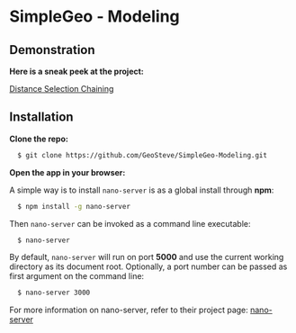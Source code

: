# SimpleGeo - Modeling

## Demonstration

**Here is a sneak peek at the project:**

[Distance Selection Chaining](http://geosteve.github.io/SimpleGeo-Modeling/)

## Installation

**Clone the repo:**

```bash
  $ git clone https://github.com/GeoSteve/SimpleGeo-Modeling.git
```

**Open the app in your browser:**

A simple way is to install `nano-server` is as a global install through **npm**:

```bash
  $ npm install -g nano-server
```

Then `nano-server` can be invoked as a command line executable:

```bash
  $ nano-server
```

By default, `nano-server` will run on port **5000** and use the current working directory as its document root. Optionally, a port number can be passed as first argument on the command line:

```bash
  $ nano-server 3000
```

For more information on nano-server, refer to their project page: [nano-server](https://github.com/tsherif/nano-server)
